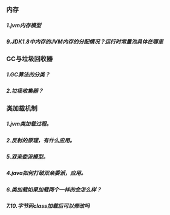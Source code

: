 ### 内存

##### 1.jvm内存模型

##### 9.JDK1.8中内存的JVM内存的分配情况？运行时常量池具体在哪里

### GC与垃圾回收器

##### 1.GC算法的分类？

##### 2.垃圾收集器？

### 类加载机制

##### 1.jvm类加载过程。

##### 2.反射的原理，有什么应用。

##### 5.双亲委派模型。

##### 4.java如何打破双亲委派，应用。

##### 6.类加载如果加载两个一样的会怎么样？

##### 7.10.字节码class加载后可以修改吗